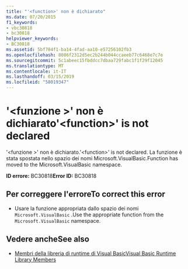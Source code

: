 ```yaml
---
title: "'<function>' non è dichiarato"
ms.date: 07/20/2015
f1_keywords:
- vbc30818
- bc30818
helpviewer_keywords:
- BC30818
ms.assetid: 5bf784f1-ba14-4fad-aa10-e57256102fb3
ms.openlocfilehash: 8086f2312d5ec2b244b044ccaeeb77c6468e7c7e
ms.sourcegitcommit: 5c1abeec15fbddcc7dbaa729fabc1f1f29f12045
ms.translationtype: MT
ms.contentlocale: it-IT
ms.lasthandoff: 03/15/2019
ms.locfileid: "58019347"
---
```

# <a name="function-is-not-declared"></a><span data-ttu-id="4e632-102">'\<funzione >' non è dichiarato</span><span class="sxs-lookup"><span data-stu-id="4e632-102">'\<function>' is not declared</span></span>
<span data-ttu-id="4e632-103">'\<funzione >' non è dichiarato.</span><span class="sxs-lookup"><span data-stu-id="4e632-103">'\<function>' is not declared.</span></span> <span data-ttu-id="4e632-104">La funzione è stata spostata nello spazio dei nomi Microsoft.VisualBasic.</span><span class="sxs-lookup"><span data-stu-id="4e632-104">Function has moved to the Microsoft.VisualBasic namespace.</span></span>  
  
 <span data-ttu-id="4e632-105">**ID errore:** BC30818</span><span class="sxs-lookup"><span data-stu-id="4e632-105">**Error ID:** BC30818</span></span>  
  
## <a name="to-correct-this-error"></a><span data-ttu-id="4e632-106">Per correggere l'errore</span><span class="sxs-lookup"><span data-stu-id="4e632-106">To correct this error</span></span>  
  
-   <span data-ttu-id="4e632-107">Usare la funzione appropriata dallo spazio dei nomi `Microsoft.VisualBasic` .</span><span class="sxs-lookup"><span data-stu-id="4e632-107">Use the appropriate function from the `Microsoft.VisualBasic` namespace.</span></span>  
  
## <a name="see-also"></a><span data-ttu-id="4e632-108">Vedere anche</span><span class="sxs-lookup"><span data-stu-id="4e632-108">See also</span></span>

- [<span data-ttu-id="4e632-109">Membri della libreria di runtime di Visual Basic</span><span class="sxs-lookup"><span data-stu-id="4e632-109">Visual Basic Runtime Library Members</span></span>](../../visual-basic/language-reference/runtime-library-members.md)
